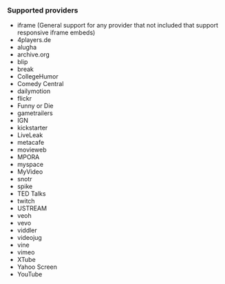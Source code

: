 ### Supported providers ###

* iframe (General support for any provider that not included that support responsive iframe embeds)
* 4players.de
* alugha
* archive.org
* blip
* break
* CollegeHumor
* Comedy Central
* dailymotion
* flickr
* Funny or Die
* gametrailers
* IGN
* kickstarter
* LiveLeak
* metacafe
* movieweb
* MPORA
* myspace
* MyVideo
* snotr
* spike
* TED Talks
* twitch
* USTREAM
* veoh
* vevo
* viddler
* videojug
* vine
* vimeo
* XTube
* Yahoo Screen
* YouTube
